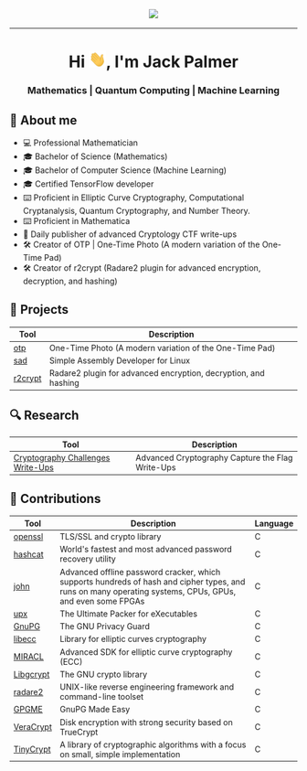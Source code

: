<p align="center">
  <img src="https://github.com/thompsonemerson/thompsonemerson/raw/master/cover-thompson.png" height="200"/>
</p>
<hr>
<h1 align="center">Hi <img src="https://raw.githubusercontent.com/ABSphreak/ABSphreak/master/gifs/Hi.gif" width="30px">, I'm Jack Palmer</h1>
<h3 align="center">Mathematics | Quantum Computing | Machine Learning</h3>
<p align="center">

## 📖 About me

* 💻 Professional Mathematician
* 🎓 Bachelor of Science (Mathematics)
* 🎓 Bachelor of Computer Science (Machine Learning)
* 🎓 Certified TensorFlow developer
* ⌨️ Proficient in Elliptic Curve Cryptography, Computational Cryptanalysis, Quantum Cryptography, and Number Theory.
* ⌨️ Proficient in Mathematica
* 📝 Daily publisher of advanced Cryptology CTF write-ups
* 🛠️ Creator of OTP | One-Time Photo (A modern variation of the One-Time Pad)
* 🛠️ Creator of r2crypt (Radare2 plugin for advanced encryption, decryption, and hashing)

## 📂 Projects

| Tool       | Description                                                  |
|------------|--------------------------------------------------------------|
| [otp](https://github.com/gnisrever/otp) | One-Time Photo (A modern variation of the One-Time Pad) |
| [sad](https://github.com/gnisrever/sad)  | Simple Assembly Developer for Linux        |
| [r2crypt](https://github.com/gnisrever/r2crypt) | Radare2 plugin for advanced encryption, decryption, and hashing |

## 🔍 Research

| Tool       | Description                                                  |
|------------|--------------------------------------------------------------|
| [Cryptography Challenges Write-Ups](https://github.com/gnisrever/cryptography-write-ups)  | Advanced Cryptography Capture the Flag Write-Ups         |

## 🤝 Contributions

| Tool       | Description                                                  | Language |
|------------|--------------------------------------------------------------|----------|
| [openssl](https://github.com/gnisrever/openssl)  | TLS/SSL and crypto library | C |
| [hashcat](https://github.com/gnisrever/hashcat)  | World's fastest and most advanced password recovery utility | C |
| [john](https://github.com/gnisrever/john)  | Advanced offline password cracker, which supports hundreds of hash and cipher types, and runs on many operating systems, CPUs, GPUs, and even some FPGAs | C |
| [upx](https://github.com/gnisrever/upx)  | The Ultimate Packer for eXecutables | C |
| [GnuPG](https://github.com/gnisrever/gnupg)  | The GNU Privacy Guard | C |
| [libecc](https://github.com/gnisrever/libecc)  | Library for elliptic curves cryptography | C |
| [MIRACL](https://github.com/gnisrever/MIRACL)  | Advanced SDK for elliptic curve cryptography (ECC) | C |
| [Libgcrypt](https://github.com/gnisrever/libgcrypt)  | The GNU crypto library | C |
| [radare2](https://github.com/gnisrever/radare2) | UNIX-like reverse engineering framework and command-line toolset   | C |
| [GPGME](https://github.com/gnisrever/gpgme)  | GnuPG Made Easy | C |
| [VeraCrypt](https://github.com/gnisrever/VeraCrypt) | Disk encryption with strong security based on TrueCrypt | C |
| [TinyCrypt](https://github.com/gnisrever/tinycrypt)  | A library of cryptographic algorithms with a focus on small, simple implementation | C |

